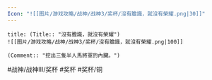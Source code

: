```yaml
---
Icon: "![[图片/游戏攻略/战神/战神3/奖杯/沒有膽識，就沒有榮耀.png|30]]"
---
```

```ad-common-bronze-trophy
title: (Title:: "沒有膽識，就沒有榮耀")
![[图片/游戏攻略/战神/战神3/奖杯/沒有膽識，就沒有榮耀.png|100]]

(Comment:: "挖出三隻半人馬將軍的內臟。")
```

#战神/战神III/奖杯 #奖杯 #奖杯/铜
